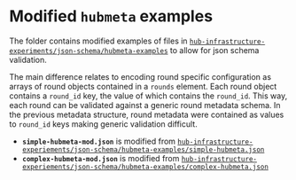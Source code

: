 # Modified `hubmeta` examples

The folder contains modified examples of files in [`hub-infrastructure-experiments/json-schema/hubmeta-examples`](https://github.com/reichlab/hub-infrastructure-experiments/tree/main/json-schema/hubmeta-examples) to allow for json schema validation.

The main difference relates to encoding round specific configuration as arrays of round objects contained in a `rounds` element. Each round object contains a `round_id` key, the value of which contains the `round_id`. This way, each round can be validated against a generic round metadata schema. In the previous metadata structure, round metadata were contained as values to `round_id` keys making generic validation difficult.

- **`simple-hubmeta-mod.json`** is modified from [`hub-infrastructure-experiements/json-schema/hubmeta-examples/simple-hubmeta.json`](https://github.com/reichlab/hub-infrastructure-experiments/blob/main/json-schema/hubmeta-examples/simple-hubmeta.json)
- **`complex-hubmeta-mod.json`** is modified from [`hub-infrastructure-experiements/json-schema/hubmeta-examples/complex-hubmeta.json`](https://github.com/reichlab/hub-infrastructure-experiments/blob/main/json-schema/hubmeta-examples/complex-hubmeta.json)
